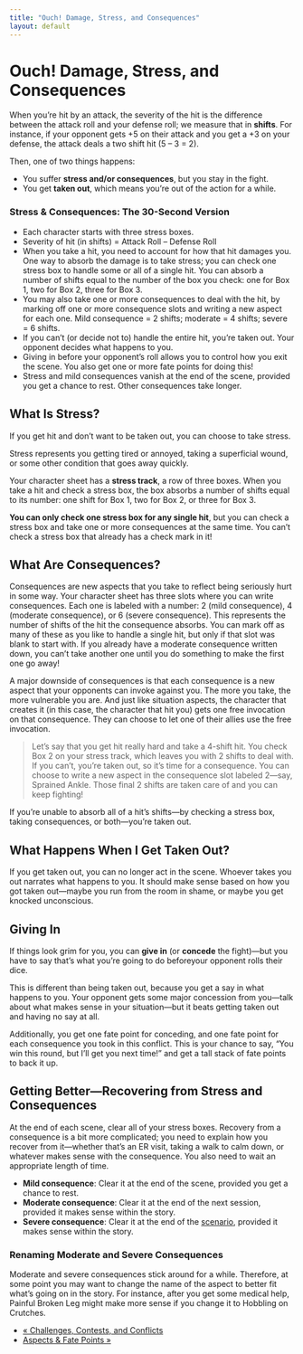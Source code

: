```yaml
---
title: "Ouch! Damage, Stress, and Consequences"
layout: default
---
```

    

#  Ouch! Damage, Stress, and Consequences

When you’re hit by an attack, the severity of the hit is the difference
between the attack roll and your defense roll; we measure that in **shifts**.
For instance, if your opponent gets +5 on their attack and you get a +3 on
your defense, the attack deals a two shift hit (5 – 3 = 2).

Then, one of two things happens:

  * You suffer **stress and/or consequences**, but you stay in the fight.
  * You get **taken out**, which means you’re out of the action for a while.

### Stress &amp; Consequences: The 30-Second Version

  * Each character starts with three stress boxes.
  * Severity of hit (in shifts) = Attack Roll – Defense Roll
  * When you take a hit, you need to account for how that hit damages you. One way to absorb the damage is to take stress; you can check one stress box to handle some or all of a single hit. You can absorb a number of shifts equal to the number of the box you check: one for Box 1, two for Box 2, three for Box 3.
  * You may also take one or more consequences to deal with the hit, by marking off one or more consequence slots and writing a new aspect for each one. Mild consequence = 2 shifts; moderate = 4 shifts; severe = 6 shifts.
  * If you can’t (or decide not to) handle the entire hit, you’re taken out. Your opponent decides what happens to you.
  * Giving in before your opponent’s roll allows you to control how you exit the scene. You also get one or more fate points for doing this!
  * Stress and mild consequences vanish at the end of the scene, provided you get a chance to rest. Other consequences take longer.

## What Is Stress?

If you get hit and don’t want to be taken out, you can choose to take stress.

Stress represents you getting tired or annoyed, taking a superficial wound, or
some other condition that goes away quickly.

Your character sheet has a **stress track**, a row of three boxes. When you
take a hit and check a stress box, the box absorbs a number of shifts equal to
its number: one shift for Box 1, two for Box 2, or three for Box 3.

**You can only check one stress box for any single hit**, but you can check a stress box and take one or more consequences at the same time. You can’t check a stress box that already has a check mark in it!

## What Are Consequences?

Consequences are new aspects that you take to reflect being seriously hurt in
some way. Your character sheet has three slots where you can write
consequences. Each one is labeled with a number: 2 (mild consequence), 4
(moderate consequence), or 6 (severe consequence). This represents the number
of shifts of the hit the consequence absorbs. You can mark off as many of
these as you like to handle a single hit, but only if that slot was blank to
start with. If you already have a moderate consequence written down, you can’t
take another one until you do something to make the first one go away!

A major downside of consequences is that each consequence is a new aspect that
your opponents can invoke against you. The more you take, the more vulnerable
you are. And just like situation aspects, the character that creates it (in
this case, the character that hit you) gets one free invocation on that
consequence. They can choose to let one of their allies use the free
invocation.

> Let’s say that you get hit really hard and take a 4-shift hit. You check Box
2 on your stress track, which leaves you with 2 shifts to deal with. If you
can’t, you’re taken out, so it’s time for a consequence. You can choose to
write a new aspect in the consequence slot labeled 2—say,
<span class="aspect">Sprained Ankle</span>. Those final 2 shifts are taken care of and
you can keep fighting!

If you’re unable to absorb all of a hit’s shifts—by checking a stress box,
taking consequences, or both—you’re taken out.

## What Happens When I Get Taken Out?

If you get taken out, you can no longer act in the scene. Whoever takes you
out narrates what happens to you. It should make sense based on how you got
taken out—maybe you run from the room in shame, or maybe you get knocked
unconscious.

## Giving In

If things look grim for you, you can **give in** (or **concede** the
fight)—but you have to say that’s what you’re going to do beforeyour opponent
rolls their dice.

This is different than being taken out, because you get a say in what happens
to you. Your opponent gets some major concession from you—talk about what
makes sense in your situation—but it beats getting taken out and having no say
at all.

Additionally, you get one fate point for conceding, and one fate point for
each consequence you took in this conflict. This is your chance to say, “You
win this round, but I’ll get you next time!” and get a tall stack of fate
points to back it up.

## Getting Better—Recovering from Stress and Consequences

At the end of each scene, clear all of your stress boxes. Recovery from a
consequence is a bit more complicated; you need to explain how you recover
from it—whether that’s an ER visit, taking a walk to calm down, or whatever
makes sense with the consequence. You also need to wait an appropriate length
of time.

  * **Mild consequence**: Clear it at the end of the scene, provided you get a chance to rest.
  * **Moderate consequence**: Clear it at the end of the next session, provided it makes sense within the story.
  * **Severe consequence**: Clear it at the end of the [scenario](../../fate-accelerated/being-gamemaster "Being the Gamemaster" ), provided it makes sense within the story.

### Renaming Moderate and Severe Consequences

Moderate and severe consequences stick around for a while. Therefore, at some
point you may want to change the name of the aspect to better fit what’s going
on in the story. For instance, after you get some medical help,
<span class="aspect">Painful Broken Leg</span> might make more sense if you change it
to <span class="aspect">Hobbling on Crutches</span>.

  * [« Challenges, Contests, and Conflicts](/fate-srd/fate-accelerated/challenges-contests-and-conflicts)
  * [Aspects &amp; Fate Points »](/fate-srd/fate-accelerated/aspects-fate-points)

